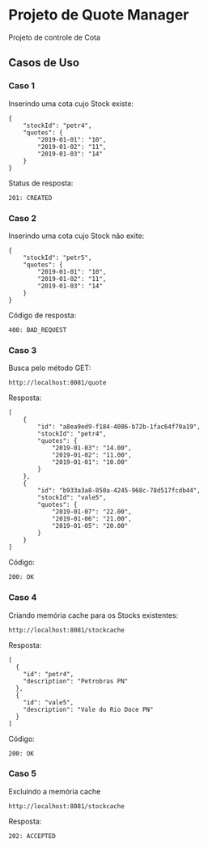 # Projeto de Quote Manager
Projeto de controle de Cota

## Casos de Uso

### Caso 1
Inserindo uma cota cujo Stock existe:

	{
		"stockId": "petr4",
		"quotes": {
			"2019-01-01": "10",
			"2019-01-02": "11",
			"2019-01-03": "14"
		}
	}
	
Status de resposta:

	201: CREATED
	
### Caso 2
Inserindo uma cota cujo Stock não exite:

	{
		"stockId": "petr5",
		"quotes": {
			"2019-01-01": "10",
			"2019-01-02": "11",
			"2019-01-03": "14"
		}
	}
	
Código de resposta:

	400: BAD_REQUEST

### Caso 3
Busca pelo método GET:
	
	http://localhost:8081/quote
	
Resposta:

	[
		{
			"id": "a8ea9ed9-f184-4086-b72b-1fac64f70a19",
			"stockId": "petr4",
			"quotes": {
				"2019-01-03": "14.00",
				"2019-01-02": "11.00",
				"2019-01-01": "10.00"
			}
		},
		{
			"id": "b933a3a8-850a-4245-968c-78d517fcdb44",
			"stockId": "vale5",
			"quotes": {
				"2019-01-07": "22.00",
				"2019-01-06": "21.00",
				"2019-01-05": "20.00"
			}
		}
	]

Código:

	200: OK
	
### Caso 4
Criando memória cache para os Stocks existentes:
	
	http://localhost:8081/stockcache
	
Resposta:

	[
	  {
	    "id": "petr4",
	    "description": "Petrobras PN"
	  },
	  {
	    "id": "vale5",
	    "description": "Vale do Rio Doce PN"
	  }
	]

Código:

	200: OK
	
### Caso 5
Excluindo a memória cache

	http://localhost:8081/stockcache
	
Resposta:
	
	202: ACCEPTED